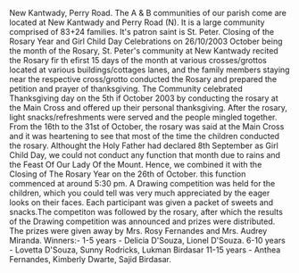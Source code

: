 New Kantwady, Perry Road. The A & B communities of our parish come are
located at New Kantwady and Perry Road (N). It is a large community
comprised of 83+24 families. It\'s patron saint is St. Peter. Closing of
the Rosary Year and Girl Child Day Celebrations on 26/10/2003 October
being the month of the Rosary, St. Peter\'s community at New Kantwady
recited the Rosary fir th efirst 15 days of the month at various
crosses/grottos located at various buildings/cottages lanes, and the
family members staying near the respective cross/grotto conducted the
Rosary and prepared the petition and prayer of thanksgiving. The
Community celebrated Thanksgiving day on the 5th if October 2003 by
conducting the rosary at the Main Cross and offered up their personal
thanksgiving. After the rosary, light snacks/refreshments were served
and the people mingled together. From the 16th to the 31st of October,
the rosary was said at the Main Cross and it was heartening to see that
most of the time the children conducted the rosary. Althought the Holy
Father had declared 8th September as Girl Child Day, we could not
conduct any function that month due to rains and the Feast Of Our Lady
Of the Mount. Hence, we combined it with the Closing of The Rosary Year
on the 26th of October. this function commenced at around 5:30 pm. A
Drawing competition was held for the children, which you could tell was
very much appreciated by the eager looks on their faces. Each
participant was given a packet of sweets and snacks.The competiton was
followed by the rosary, after which the results of the Drawing
competition was announced and prizes were distributed. The prizes were
given away by Mrs. Rosy Fernandes and Mrs. Audrey Miranda. Winners:- 1-5
years - Delicia D\'Souza, Lionel D\'Souza. 6-10 years - Lovetta
D\'Souza, Sunny Rodricks, Lukman Birdasar 11-15 years - Anthea
Fernandes, Kimberly Dwarte, Sajid Birdasar.
